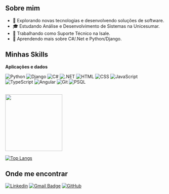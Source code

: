 
## Sobre mim

- 🤔 Explorando novas tecnologias e desenvolvendo soluções de software.
- 🎓 Estudando Análise e Desenvolvimento de Sistemas na Unicesumar.
- 💼 Trabalhando como Suporte Técnico na Isale.
- 🌱 Aprendendo mais sobre C#/.Net e Python/Django.

## Minhas Skills

**Aplicações e dados**

![Python](https://img.shields.io/badge/Python-3776AB?style=for-the-badge&logo=python&logoColor=white
)
![Django](https://img.shields.io/badge/Django-092E20?style=for-the-badge&logo=django&logoColor=white
)
![C#](https://img.shields.io/badge/C%23-239120?style=for-the-badge&logo=c-sharp&logoColor=white
)
![.NET](https://img.shields.io/badge/.NET-5C2D91?style=for-the-badge&logo=.net&logoColor=white
)
![HTML](https://img.shields.io/badge/HTML5-E34F26?style=for-the-badge&logo=html5&logoColor=white
)
![CSS](https://img.shields.io/badge/CSS3-1572B6?style=for-the-badge&logo=css3&logoColor=white
)
![JavaScript](https://img.shields.io/badge/JavaScript-F7DF1E?style=for-the-badge&logo=javascript&logoColor=black
)
![TypeScript](https://img.shields.io/badge/TypeScript-007ACC?style=for-the-badge&logo=typescript&logoColor=white
)
![Angular](https://img.shields.io/badge/Angular-DD0031?style=for-the-badge&logo=angular&logoColor=white
)
![Git](https://img.shields.io/badge/Git-E34F26?style=for-the-badge&logo=git&logoColor=white
)
![PSQL](https://img.shields.io/badge/PostgreSQL-316192?style=for-the-badge&logo=postgresql&logoColor=white
)

<br/>

<a href="https://github.com/AlissonTZ" title="Perfil do Alisson">
  <img height="180em" src="https://github-readme-stats.vercel.app/api?username=AlissonTZ&theme=dracula&show_icons=true" />
</a>

<br/>

[![Top Langs](https://github-readme-stats.vercel.app/api/top-langs/?username=anuraghazra&layout=donut-vertical)](https://github.com/anuraghazra/github-readme-stats)


## Onde me encontrar

[![Linkedin](https://img.shields.io/badge/-AlissonTuze-blue?style=flat-square&logo=Linkedin&logoColor=white&link=https://www.linkedin.com/in/alissontuze7k/)](https://www.linkedin.com/in/alissontuze7k/)
[![Gmail Badge](https://img.shields.io/badge/-Alissontuze@gmail.com-006bed?style=flat-square&logo=Gmail&logoColor=white&link=mailto:Alissontuze@gmail.com)](mailto:Alissontuze@gmail.com)
[![GitHub](https://img.shields.io/github/followers/AlissonTZ?label=follow&style=social)](https://github.com/AlissonTZ)
